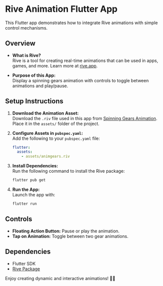 # Rive Animation Flutter App

This Flutter app demonstrates how to integrate Rive animations with simple control mechanisms.

## Overview

- **What is Rive?**  
  Rive is a tool for creating real-time animations that can be used in apps, games, and more. Learn more at [rive.app](https://rive.app).

- **Purpose of this App:**  
  Display a spinning gears animation with controls to toggle between animations and play/pause.

## Setup Instructions

1. **Download the Animation Asset:**  
   Download the `.riv` file used in this app from [Spinning Gears Animation](https://rive.app/community/files/2359-4685-spinning-gears/).  
   Place it in the `assets/` folder of the project.

2. **Configure Assets in `pubspec.yaml`:**  
   Add the following to your `pubspec.yaml` file:
   ```yaml
   flutter:
     assets:
       - assets/animgears.riv
   ```

3. **Install Dependencies:**  
   Run the following command to install the Rive package:
   ```sh
   flutter pub get
   ```

4. **Run the App:**  
   Launch the app with:
   ```sh
   flutter run
   ```

## Controls

- **Floating Action Button:** Pause or play the animation.
- **Tap on Animation:** Toggle between two gear animations.

## Dependencies

- Flutter SDK  
- [Rive Package](https://pub.dev/packages/rive)

Enjoy creating dynamic and interactive animations! 🎨✨
